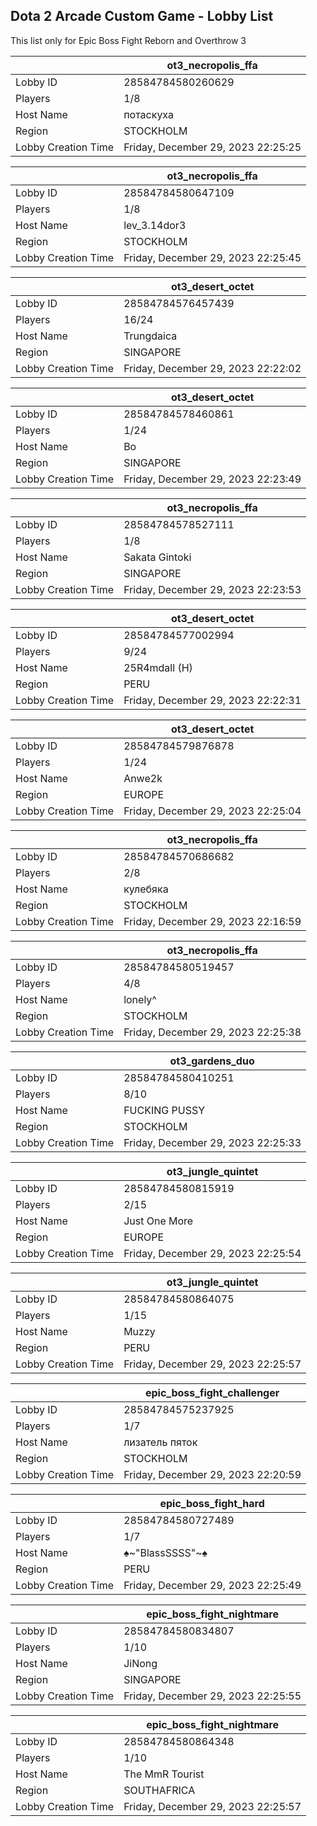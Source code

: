 ## Dota 2 Arcade Custom Game - Lobby List

This list only for Epic Boss Fight Reborn and Overthrow 3

|  | ot3_necropolis_ffa |
| ------ | ------ |
| Lobby ID | 28584784580260629 |
| Players | 1/8 |
| Host Name | потаскуха |
| Region | STOCKHOLM |
| Lobby Creation Time | Friday, December 29, 2023 22:25:25 |


|  | ot3_necropolis_ffa |
| ------ | ------ |
| Lobby ID | 28584784580647109 |
| Players | 1/8 |
| Host Name | lev_3.14dor3 |
| Region | STOCKHOLM |
| Lobby Creation Time | Friday, December 29, 2023 22:25:45 |


|  | ot3_desert_octet |
| ------ | ------ |
| Lobby ID | 28584784576457439 |
| Players | 16/24 |
| Host Name | Trungdaica |
| Region | SINGAPORE |
| Lobby Creation Time | Friday, December 29, 2023 22:22:02 |


|  | ot3_desert_octet |
| ------ | ------ |
| Lobby ID | 28584784578460861 |
| Players | 1/24 |
| Host Name | Bo |
| Region | SINGAPORE |
| Lobby Creation Time | Friday, December 29, 2023 22:23:49 |


|  | ot3_necropolis_ffa |
| ------ | ------ |
| Lobby ID | 28584784578527111 |
| Players | 1/8 |
| Host Name | Sakata Gintoki |
| Region | SINGAPORE |
| Lobby Creation Time | Friday, December 29, 2023 22:23:53 |


|  | ot3_desert_octet |
| ------ | ------ |
| Lobby ID | 28584784577002994 |
| Players | 9/24 |
| Host Name | 25R4mdall (H) |
| Region | PERU |
| Lobby Creation Time | Friday, December 29, 2023 22:22:31 |


|  | ot3_desert_octet |
| ------ | ------ |
| Lobby ID | 28584784579876878 |
| Players | 1/24 |
| Host Name | Anwe2k |
| Region | EUROPE |
| Lobby Creation Time | Friday, December 29, 2023 22:25:04 |


|  | ot3_necropolis_ffa |
| ------ | ------ |
| Lobby ID | 28584784570686682 |
| Players | 2/8 |
| Host Name | кулебяка |
| Region | STOCKHOLM |
| Lobby Creation Time | Friday, December 29, 2023 22:16:59 |


|  | ot3_necropolis_ffa |
| ------ | ------ |
| Lobby ID | 28584784580519457 |
| Players | 4/8 |
| Host Name | lonely^ |
| Region | STOCKHOLM |
| Lobby Creation Time | Friday, December 29, 2023 22:25:38 |


|  | ot3_gardens_duo |
| ------ | ------ |
| Lobby ID | 28584784580410251 |
| Players | 8/10 |
| Host Name | FUCKING PUSSY |
| Region | STOCKHOLM |
| Lobby Creation Time | Friday, December 29, 2023 22:25:33 |


|  | ot3_jungle_quintet |
| ------ | ------ |
| Lobby ID | 28584784580815919 |
| Players | 2/15 |
| Host Name | Just One More | POS 13 |
| Region | EUROPE |
| Lobby Creation Time | Friday, December 29, 2023 22:25:54 |


|  | ot3_jungle_quintet |
| ------ | ------ |
| Lobby ID | 28584784580864075 |
| Players | 1/15 |
| Host Name | Muzzy |
| Region | PERU |
| Lobby Creation Time | Friday, December 29, 2023 22:25:57 |


|  | epic_boss_fight_challenger |
| ------ | ------ |
| Lobby ID | 28584784575237925 |
| Players | 1/7 |
| Host Name | лизатель пяток |
| Region | STOCKHOLM |
| Lobby Creation Time | Friday, December 29, 2023 22:20:59 |


|  | epic_boss_fight_hard |
| ------ | ------ |
| Lobby ID | 28584784580727489 |
| Players | 1/7 |
| Host Name | ♠~"BlassSSSS"~♠ |
| Region | PERU |
| Lobby Creation Time | Friday, December 29, 2023 22:25:49 |


|  | epic_boss_fight_nightmare |
| ------ | ------ |
| Lobby ID | 28584784580834807 |
| Players | 1/10 |
| Host Name | JiNong |
| Region | SINGAPORE |
| Lobby Creation Time | Friday, December 29, 2023 22:25:55 |


|  | epic_boss_fight_nightmare |
| ------ | ------ |
| Lobby ID | 28584784580864348 |
| Players | 1/10 |
| Host Name | The MmR Tourist |
| Region | SOUTHAFRICA |
| Lobby Creation Time | Friday, December 29, 2023 22:25:57 |


